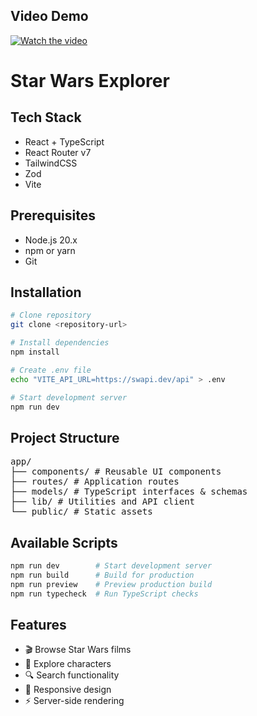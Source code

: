 <!-- ![Image](https://github.com/user-attachments/assets/be9137c2-4f48-496f-aa7b-27443c3c3adb) -->

## Video Demo

[![Watch the video](https://github.com/user-attachments/assets/be9137c2-4f48-496f-aa7b-27443c3c3adb)](https://www.loom.com/share/9dc25f36a90c48d8b4b1b0c3afd61812)

# Star Wars Explorer

## Tech Stack

- React + TypeScript
- React Router v7
- TailwindCSS
- Zod
- Vite

## Prerequisites

- Node.js 20.x
- npm or yarn
- Git

## Installation

```bash
# Clone repository
git clone <repository-url>

# Install dependencies
npm install

# Create .env file
echo "VITE_API_URL=https://swapi.dev/api" > .env

# Start development server
npm run dev
```

## Project Structure

<pre>
app/
├── components/ # Reusable UI components
├── routes/ # Application routes
├── models/ # TypeScript interfaces & schemas
├── lib/ # Utilities and API client
└── public/ # Static assets
</pre>

## Available Scripts

```bash
npm run dev        # Start development server
npm run build      # Build for production
npm run preview    # Preview production build
npm run typecheck  # Run TypeScript checks

```

## Features

- 🎬 Browse Star Wars films
- 👤 Explore characters
- 🔍 Search functionality
- 📱 Responsive design
- ⚡ Server-side rendering
